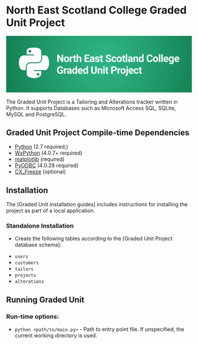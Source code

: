 # North East Scotland College Graded Unit Project

![](docs/7d9b3097f11ba3cf80c43f7bce34051d.png)

The Graded Unit Project is a Tailoring and Alterations tracker written in Python. 
It supports Databases such as Microsoft Access SQL, SQLite, MySQL and PostgreSQL.

## Graded Unit Project Compile-time Dependencies

* [Python](http://www.python.org) (2.7 required;)
* [WxPython](http://www.wxpython.org) (4.0.7+ required)
* [matplotlib](https://www.matplotlib.org/) (required)
* [PyODBC](https://www.github.com/mkleehammer/pyodbc) (4.0.28 required)
* [CX_Freeze](https://cx-freeze.readthedocs.io/en/stable) (optional)

## Installation

The [Graded Unit installation guides] includes instructions for installing the project as part of a local application.

### Standalone Installation

* Create the following tables according to the [Graded Unit Project database schema]:
 - `users`
 - `customers`
 - `tailors`
 - `projects`
 - `alterations`

## Running Graded Unit

### Run-time options:

* `python <path/to/main.py>` - Path to entry point file. If unspecified, the current working directory is used.